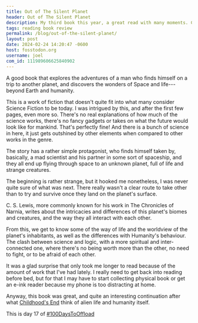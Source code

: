 ```yaml
---
title: Out of The Silent Planet
header: Out of The Silent Planet
description: My third book this year, a great read with many moments. Closer to fantasy than to science fiction.
tags: reading book review
permalink: /blog/out-of-the-silent-planet/
layout: post
date: 2024-02-24 14:20:47 -0600
host: fosstodon.org
username: joel
com_id: 111989606625840902
---
```


A good book that explores the adventures of a man who finds himself on a trip to  another planet, and discovers the wonders of Space and life---beyond Earth and humanity.

This is a work of fiction that doesn't quite fit into what many consider Science Fiction to be today. I was intrigued by this, and after the first few pages, even more so. There's no real explanations of how much of the science works, there's no fancy gadgets or takes on what the future would look like for mankind. That's perfectly fine! And there is a bunch of science in here, it just gets outshined by other elements when compared to other works in the genre.

The story has a rather simple protagonist, who finds himself taken by, basically, a mad scientist and his partner in some sort of spaceship, and they all end up flying through space to an unknown planet, full of life and strange creatures.

The beginning is rather strange, but it hooked me nonetheless, I was never quite sure of what was next. There really wasn't a clear route to take other than to try and survive once they land on the planet's surface.

C. S. Lewis, more commonly known for his work in The Chronicles of Narnia, writes about the intricacies and differences of this planet's biomes and creatures, and the way they all interact with each other.

From this, we get to know some of the way of life and the worldview of the planet's inhabitants, as well as the differences with Humanity's behaviour. The clash between science and logic, with a more spiritual and inter-connected one, where there's no being worth more than the other, no need to fight, or to be afraid of each other.

It was a glad surprise that only took me longer to read because of the amount of work that I've had lately. I really need to get back into reading before bed, but for that I may have to start collecting physical book or get an e-ink reader because my phone is too distracting at home.

Anyway, this book was great, and quite an interesting continuation after what [Childhood's End](/blog/childhoods-end-review) think of alien life and humanity itself.



This is day 17 of [#100DaysToOffload](https://100daystooffload.com)
